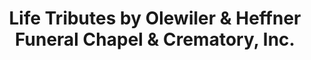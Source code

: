 ---
title: "Life Tributes by Olewiler & Heffner Funeral Chapel & Crematory, Inc."
url: /red-lion/life-tributes-by-olewiler-und-heffner-funeral-chapel-und-crematory-inc/
shop: Bestattungen
---